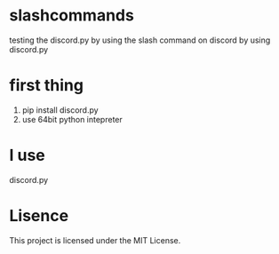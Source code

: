 # slashcommands
testing the discord.py by using the slash command on discord
by using discord.py

# first thing
1. pip install discord.py
2. use 64bit python intepreter

# I use
discord.py

# Lisence
This project is licensed under the MIT License.
